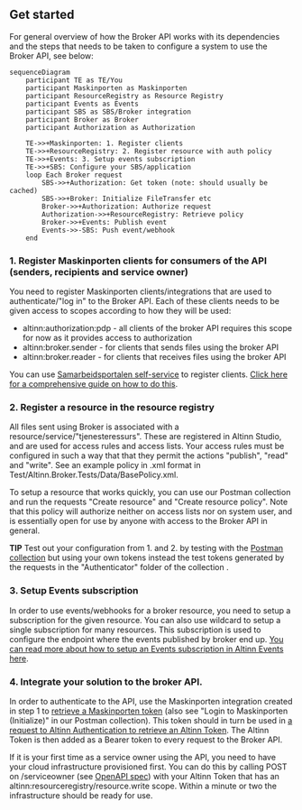## Get started

For general overview of how the Broker API works with its dependencies and the steps that needs to be taken to configure a system to use the Broker API, see below:

```mermaid
sequenceDiagram
    participant TE as TE/You
    participant Maskinporten as Maskinporten
    participant ResourceRegistry as Resource Registry
    participant Events as Events
    participant SBS as SBS/Broker integration
    participant Broker as Broker
    participant Authorization as Authorization

    TE->>+Maskinporten: 1. Register clients
    TE->>+ResourceRegistry: 2. Register resource with auth policy
    TE->>+Events: 3. Setup events subscription
    TE->>+SBS: Configure your SBS/application
    loop Each Broker request
        SBS->>+Authorization: Get token (note: should usually be cached)
        SBS->>+Broker: Initialize FileTransfer etc
        Broker->>+Authorization: Authorize request
        Authorization->>+ResourceRegistry: Retrieve policy
        Broker->>+Events: Publish event
        Events->>-SBS: Push event/webhook
    end
```

### 1. Register Maskinporten clients for consumers of the API (senders, recipients and service owner)

You need to register Maskinporten clients/integrations that are used to authenticate/"log in" to the Broker API. Each of these clients needs to be given access to scopes according to how they will be used:

* altinn:authorization:pdp - all clients of the broker API requires this scope for now as it provides access to authorization
* altinn:broker.sender - for clients that sends files using the broker API
* altinn:broker.reader - for clients that receives files using the broker API

You can use [Samarbeidsportalen self-service](https://sjolvbetjening.test.samarbeid.digdir.no/) to register clients. [Click here for a comprehensive guide on how to do this](https://docs.digdir.no/docs/Maskinporten/maskinporten_sjolvbetjening_web#selvbetjening-som-api-konsument).

### 2. Register a resource in the resource registry

All files sent using Broker is associated with a resource/service/"tjenesteressurs". These are registered in Altinn Studio, and are used for access rules and access lists.
Your access rules must be configured in such a way that that they permit the actions "publish", "read" and "write". See an example policy in .xml format in Test/Altinn.Broker.Tests/Data/BasePolicy.xml.

To setup a resource that works quickly, you can use our Postman collection and run the requests "Create resource" and "Create resource policy". Note that this policy will authorize neither on access lists nor on system user, and is essentially open for use by anyone with access to the Broker API in general.

**TIP**
Test out your configuration from 1. and 2. by testing with the [Postman collection](../README.md#postman) but using your own tokens instead the test tokens generated by the requests in the "Authenticator" folder of the collection .

### 3. Setup Events subscription

In order to use events/webhooks for a broker resource, you need to setup a subscription for the given resource. You can also use wildcard to setup a single subscription for many resources. This subscription is used to configure the endpoint where the events published by broker end up. [You can read more about how to setup an Events subscription in Altinn Events here](https://docs.altinn.studio/events/subscribe-to-events/developer-guides/setup-subscription/).

### 4. Integrate your solution to the broker API.

In order to authenticate to the API, use the Maskinporten integration created in step 1 to [retrieve a Maskinporten token](https://docs.digdir.no/docs/Maskinporten/maskinporten_protocol_token) (also see "Login to Maskinporten (Initialize)" in our Postman collection). This token should in turn be used in [a request to Altinn Authentication to retrieve an Altinn Token](https://docs.altinn.studio/authentication/architecture/accesstoken/). The Altinn Token is then added as a Bearer token to every request to the Broker API.

If it is your first time as a service owner using the API, you need to have your cloud infrastructure provisioned first. You can do this by calling POST on /serviceowner (see [OpenAPI spec](../altinn-broker-v1.json)) with your Altinn Token that has an altinn:resourceregistry/resource.write scope. Within a minute or two the infrastructure should be ready for use.

